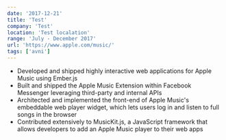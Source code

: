 ```yaml
---
date: '2017-12-21'
title: 'Test'
company: 'Test'
location: 'Test localation'
range: 'July - December 2017'
url: 'https://www.apple.com/music/'
tags: ['avni']
---
```


- Developed and shipped highly interactive web applications for Apple Music using Ember.js
- Built and shipped the Apple Music Extension within Facebook Messenger leveraging third-party and internal APIs
- Architected and implemented the front-end of Apple Music's embeddable web player widget, which lets users log in and listen to full songs in the browser
- Contributed extensively to MusicKit.js, a JavaScript framework that allows developers to add an Apple Music player to their web apps
